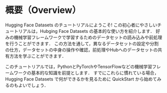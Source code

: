 # 概要（Overview）

Hugging Face Datasets のチュートリアルにようこそ!
この初心者にやさしいチュートリアルは，Hubging Face Datasets の基本的な使い方を紹介します．
好みの機械学習フレームワークで学習するためのデータセットの読み込みや前処理を行うことができます．
この方法を通して，異なるデータセットの設定や分割の仕方，データセットの中身の操作や確認，前処理やHubへのデータセットの共有方法を学ぶことができます．

このチュートリアルでは，PythonとPyTorchやTensorFlowなどの機械学習フレームワークの基本的な知識を前提とします．
すでにこれらに慣れている場合，Hugging Face Datasets で何ができるかを見るために QuickStart から始めてみるのもよいでしょう．



